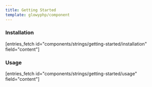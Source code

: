 ```yaml
---
title: Getting Started
template: glowyphp/component
---
```


### Installation

[entries_fetch id="components/strings/getting-started/installation" field="content"]

### Usage

[entries_fetch id="components/strings/getting-started/usage" field="content"]
